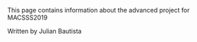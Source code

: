 This page contains information about the advanced project for MACSSS2019

Written by Julian Bautista



